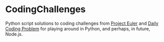 # CodingChallenges
Python script solutions to coding challenges from [Project Euler](https://projecteuler.net/) and [Daily Coding Problem](https://dailycodingproblem.com/) for playing around in Python, and perhaps, in future, Node.js.
